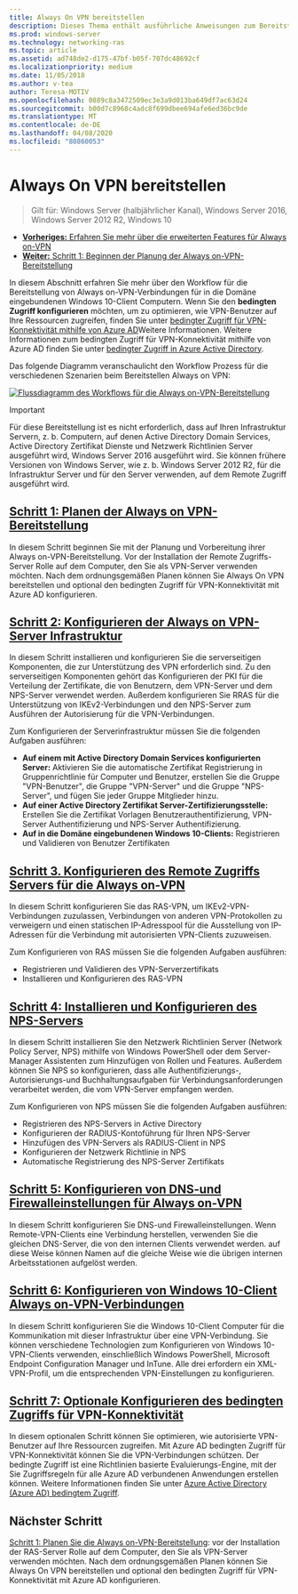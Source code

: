 ```yaml
---
title: Always On VPN bereitstellen
description: Dieses Thema enthält ausführliche Anweisungen zum Bereitstellen von Always on-VPN in Windows Server 2016.
ms.prod: windows-server
ms.technology: networking-ras
ms.topic: article
ms.assetid: ad748de2-d175-47bf-b05f-707dc48692cf
ms.localizationpriority: medium
ms.date: 11/05/2018
ms.author: v-tea
author: Teresa-MOTIV
ms.openlocfilehash: 0889c8a3472509ec3e3a9d013ba649df7ac63d24
ms.sourcegitcommit: b00d7c8968c4adc8f699dbee694afe6ed36bc9de
ms.translationtype: MT
ms.contentlocale: de-DE
ms.lasthandoff: 04/08/2020
ms.locfileid: "80860053"
---
```

# <a name="deploy-always-on-vpn"></a>Always On VPN bereitstellen

>Gilt für: Windows Server (halbjährlicher Kanal), Windows Server 2016, Windows Server 2012 R2, Windows 10

- [**Vorheriges:** Erfahren Sie mehr über die erweiterten Features für Always on-VPN](always-on-vpn-adv-options.md)
- [**Weiter:** Schritt 1: Beginnen der Planung der Always on-VPN-Bereitstellung](always-on-vpn-deploy-planning.md)

In diesem Abschnitt erfahren Sie mehr über den Workflow für die Bereitstellung von Always on-VPN-Verbindungen für in die Domäne eingebundenen Windows 10-Client Computern. Wenn Sie den **bedingten Zugriff konfigurieren** möchten, um zu optimieren, wie VPN-Benutzer auf Ihre Ressourcen zugreifen, finden Sie unter [bedingter Zugriff für VPN-Konnektivität mithilfe von Azure AD](../../ad-ca-vpn-connectivity-windows10.md)Weitere Informationen. Weitere Informationen zum bedingten Zugriff für VPN-Konnektivität mithilfe von Azure AD finden Sie unter [bedingter Zugriff in Azure Active Directory](https://docs.microsoft.com/azure/active-directory/active-directory-conditional-access-azure-portal). 

Das folgende Diagramm veranschaulicht den Workflow Prozess für die verschiedenen Szenarien beim Bereitstellen Always on VPN:

[![Flussdiagramm des Workflows für die Always on-VPN-Bereitstellung](../../../../media/Always-On-Vpn/always-on-vpn-deployment-workflow-sm.png)](../../../../media/Always-On-Vpn/always-on-vpn-deployment-workflow.png)

> [!IMPORTANT]
> Für diese Bereitstellung ist es nicht erforderlich, dass auf Ihren Infrastruktur Servern, z. b. Computern, auf denen Active Directory Domain Services, Active Directory Zertifikat Dienste und Netzwerk Richtlinien Server ausgeführt wird, Windows Server 2016 ausgeführt wird. Sie können frühere Versionen von Windows Server, wie z. b. Windows Server 2012 R2, für die Infrastruktur Server und für den Server verwenden, auf dem Remote Zugriff ausgeführt wird.

## <a name="step-1-plan-the-always-on-vpn-deployment"></a>[Schritt 1: Planen der Always on VPN-Bereitstellung](always-on-vpn-deploy-planning.md)

In diesem Schritt beginnen Sie mit der Planung und Vorbereitung ihrer Always on-VPN-Bereitstellung. Vor der Installation der Remote Zugriffs-Server Rolle auf dem Computer, den Sie als VPN-Server verwenden möchten. Nach dem ordnungsgemäßen Planen können Sie Always On VPN bereitstellen und optional den bedingten Zugriff für VPN-Konnektivität mit Azure AD konfigurieren.

## <a name="step-2-configure-the-always-on-vpn-server-infrastructure"></a>[Schritt 2: Konfigurieren der Always on VPN-Server Infrastruktur](vpn-deploy-server-infrastructure.md)

In diesem Schritt installieren und konfigurieren Sie die serverseitigen Komponenten, die zur Unterstützung des VPN erforderlich sind. Zu den serverseitigen Komponenten gehört das Konfigurieren der PKI für die Verteilung der Zertifikate, die von Benutzern, dem VPN-Server und dem NPS-Server verwendet werden.  Außerdem konfigurieren Sie RRAS für die Unterstützung von IKEv2-Verbindungen und den NPS-Server zum Ausführen der Autorisierung für die VPN-Verbindungen.

Zum Konfigurieren der Serverinfrastruktur müssen Sie die folgenden Aufgaben ausführen:

- **Auf einem mit Active Directory Domain Services konfigurierten Server:** Aktivieren Sie die automatische Zertifikat Registrierung in Gruppenrichtlinie für Computer und Benutzer, erstellen Sie die Gruppe "VPN-Benutzer", die Gruppe "VPN-Server" und die Gruppe "NPS-Server", und fügen Sie jeder Gruppe Mitglieder hinzu.
- **Auf einer Active Directory Zertifikat Server-Zertifizierungsstelle:** Erstellen Sie die Zertifikat Vorlagen Benutzerauthentifizierung, VPN-Server Authentifizierung und NPS-Server Authentifizierung.
- **Auf in die Domäne eingebundenen Windows 10-Clients:** Registrieren und Validieren von Benutzer Zertifikaten

## <a name="step-3-configure-the-remote-access-server-for-always-on-vpn"></a>[Schritt 3. Konfigurieren des Remote Zugriffs Servers für die Always on-VPN](vpn-deploy-ras.md)

In diesem Schritt konfigurieren Sie das RAS-VPN, um IKEv2-VPN-Verbindungen zuzulassen, Verbindungen von anderen VPN-Protokollen zu verweigern und einen statischen IP-Adresspool für die Ausstellung von IP-Adressen für die Verbindung mit autorisierten VPN-Clients zuzuweisen.

Zum Konfigurieren von RAS müssen Sie die folgenden Aufgaben ausführen:

- Registrieren und Validieren des VPN-Serverzertifikats
- Installieren und Konfigurieren des RAS-VPN

## <a name="step-4-install-and-configure-the-nps-server"></a>[Schritt 4: Installieren und Konfigurieren des NPS-Servers](vpn-deploy-nps.md)

In diesem Schritt installieren Sie den Netzwerk Richtlinien Server (Network Policy Server, NPS) mithilfe von Windows PowerShell oder dem Server-Manager Assistenten zum Hinzufügen von Rollen und Features. Außerdem können Sie NPS so konfigurieren, dass alle Authentifizierungs-, Autorisierungs-und Buchhaltungsaufgaben für Verbindungsanforderungen verarbeitet werden, die vom VPN-Server empfangen werden.

Zum Konfigurieren von NPS müssen Sie die folgenden Aufgaben ausführen:

- Registrieren des NPS-Servers in Active Directory
- Konfigurieren der RADIUS-Kontoführung für Ihren NPS-Server
- Hinzufügen des VPN-Servers als RADIUS-Client in NPS
- Konfigurieren der Netzwerk Richtlinie in NPS
- Automatische Registrierung des NPS-Server Zertifikats

## <a name="step-5-configure-dns-and-firewall-settings-for-always-on-vpn"></a>[Schritt 5: Konfigurieren von DNS-und Firewalleinstellungen für Always on-VPN](vpn-deploy-dns-firewall.md)

In diesem Schritt konfigurieren Sie DNS-und Firewalleinstellungen. Wenn Remote-VPN-Clients eine Verbindung herstellen, verwenden Sie die gleichen DNS-Server, die von den internen Clients verwendet werden. auf diese Weise können Namen auf die gleiche Weise wie die übrigen internen Arbeitsstationen aufgelöst werden. 

## <a name="step-6-configure-windows-10-client-always-on-vpn-connections"></a>[Schritt 6: Konfigurieren von Windows 10-Client Always on-VPN-Verbindungen](vpn-deploy-client-vpn-connections.md)

In diesem Schritt konfigurieren Sie die Windows 10-Client Computer für die Kommunikation mit dieser Infrastruktur über eine VPN-Verbindung. Sie können verschiedene Technologien zum Konfigurieren von Windows 10-VPN-Clients verwenden, einschließlich Windows PowerShell, Microsoft Endpoint Configuration Manager und InTune. Alle drei erfordern ein XML-VPN-Profil, um die entsprechenden VPN-Einstellungen zu konfigurieren.

## <a name="step-7-optional-configure-conditional-access-for-vpn-connectivity"></a>[Schritt 7: Optionale Konfigurieren des bedingten Zugriffs für VPN-Konnektivität](../../ad-ca-vpn-connectivity-windows10.md)

In diesem optionalen Schritt können Sie optimieren, wie autorisierte VPN-Benutzer auf Ihre Ressourcen zugreifen. Mit Azure AD bedingten Zugriff für VPN-Konnektivität können Sie die VPN-Verbindungen schützen. Der bedingte Zugriff ist eine Richtlinien basierte Evaluierungs-Engine, mit der Sie Zugriffsregeln für alle Azure AD verbundenen Anwendungen erstellen können. Weitere Informationen finden Sie unter [Azure Active Directory (Azure AD) bedingtem Zugriff](https://docs.microsoft.com/azure/active-directory/active-directory-conditional-access-azure-portal).

## <a name="next-step"></a>Nächster Schritt

[Schritt 1: Planen Sie die Always on-VPN-Bereitstellung](always-on-vpn-deploy-planning.md): vor der Installation der RAS-Server Rolle auf dem Computer, den Sie als VPN-Server verwenden möchten. Nach dem ordnungsgemäßen Planen können Sie Always On VPN bereitstellen und optional den bedingten Zugriff für VPN-Konnektivität mit Azure AD konfigurieren.  
